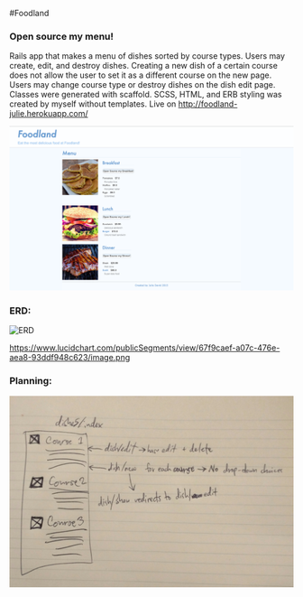 #Foodland

### Open source my menu!

Rails app that makes a menu of dishes sorted by course types. Users may create, edit, and destroy dishes. Creating a new dish of a certain course does not allow the user to set it as a different course on the new page. Users may change course type or destroy dishes on the dish edit page. Classes were generated with scaffold. SCSS, HTML, and ERB styling was created by myself without templates. Live on http://foodland-julie.herokuapp.com/

![Homepage](https://raw.githubusercontent.com/julemagne/Foodland/53d98f2b9d2d3e0ca6c1785afc6d02ae2002aca0/app/assets/images/home.png)

### ERD:

![ERD](https://www.lucidchart.com/publicSegments/view/67f9caef-a07c-476e-aea8-93ddf948c623/image.png)

https://www.lucidchart.com/publicSegments/view/67f9caef-a07c-476e-aea8-93ddf948c623/image.png

### Planning:

![Workflow](https://raw.githubusercontent.com/julemagne/Foodland/033601823c11014e70ff8763280e55be90e77ada/app/assets/images/workflow.jpg)
